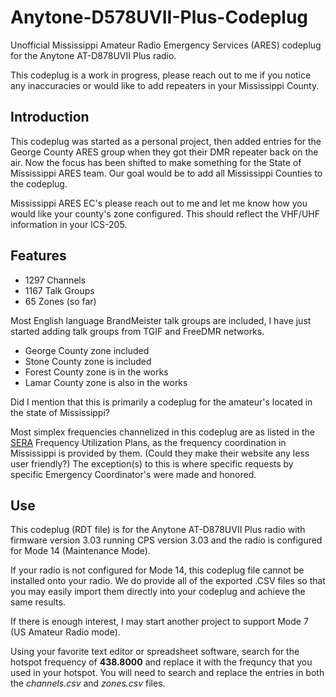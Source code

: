 # Anytone-D578UVII-Plus-Codeplug
 
Unofficial Mississippi Amateur Radio Emergency Services (ARES) codeplug for the Anytone AT-D878UVII Plus radio.

This codeplug is a work in progress, please reach out to me if you notice any inaccuracies or would like to add repeaters in your Mississippi County.

## Introduction
This codeplug was started as a personal project, then added entries for the George County ARES group when they got their DMR repeater back on the air. Now the focus has been shifted to make something for the State of Mississippi ARES team. Our goal would be to add all Mississippi Counties to the codeplug.

Mississippi ARES EC's please reach out to me and let me know how you would like your county's zone configured. This should reflect the VHF/UHF information in your ICS-205.

## Features
 - 1297 Channels
 - 1167 Talk Groups
 - 65 Zones (so far)

Most English language BrandMeister talk groups are included, I have just started adding talk groups from TGIF and FreeDMR networks.

 - George County zone included
 - Stone County zone is included
 - Forest County zone is in the works
 - Lamar County zone is also in the works

Did I mention that this is primarily a codeplug for the amateur's located in the state of Mississippi?

Most simplex frequencies channelized in this codeplug are as listed in the [SERA](https://sera.org/) Frequency Utilization Plans, as the frequency coordination in Mississippi is provided by them. (Could they make their website any less user friendly?) The exception(s) to this is where specific requests by specific Emergency Coordinator's were made and honored.

## Use
This codeplug (RDT file) is for the Anytone AT-D878UVII Plus radio with firmware version 3.03 running CPS version 3.03 and the radio is configured for Mode 14 (Maintenance Mode).

If your radio is not configured for Mode 14, this codeplug file cannot be installed onto your radio. We do provide all of the exported .CSV files so that you may easily import them directly into your codeplug and achieve the same results.

If there is enough interest, I may start another project to support Mode 7 (US Amateur Radio mode).

Using your favorite text editor or spreadsheet software, search for the hotspot frequency of **438.8000** and replace it with the frequncy that you used in your hotspot. You will need to search and replace the entries in both the *channels.csv* and *zones.csv* files.
